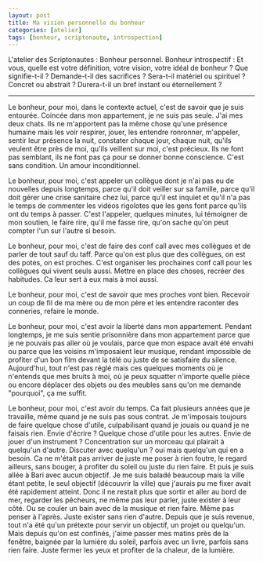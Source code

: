 ```yaml
---
layout: post
title: Ma vision personnelle du bonheur
categories: [atelier]
tags: [bonheur, scriptonaute, introspection]
---
```


L'atelier des Scriptonautes : Bonheur personnel.
Bonheur introspectif : Et vous, quelle est votre définition, votre vision, votre idéal de bonheur ? Que signifie-t-il ? Demande-t-il des sacrifices ?
Sera-t-il matériel ou spirituel ? Concret ou abstrait ? Durera-t-il un bref instant ou éternellement ?

---

Le bonheur, pour moi, dans le contexte actuel, c'est de savoir que je suis entourée. 
Coincée dans mon appartement, je ne suis pas seule. J'ai mes deux chats. Ils ne m'apportent pas la même chose qu'une présence humaine mais les voir respirer, jouer, les entendre ronronner, m'appeler, sentir leur présence la nuit, constater chaque jour, chaque nuit, qu'ils veulent être près de moi, qu'ils veillent sur moi, c'est précieux. Ils ne font pas semblant, ils ne font pas ça pour se donner bonne conscience. C'est sans condition. Un amour inconditionnel.

Le bonheur, pour moi, c'est appeler un collègue dont je n'ai pas eu de nouvelles depuis longtemps, parce qu'il doit veiller sur sa famille, parce qu'il doit gérer une crise sanitaire chez lui, parce qu'il est inquiet et qu'il n'a pas le temps de commenter les vidéos rigolotes que les gens font parce qu'ils ont du temps à passer. C'est l'appeler, quelques minutes, lui témoigner de mon soutien, le faire rire, qu'il me fasse rire, qu'on sache qu'on peut compter l'un sur l'autre si besoin.

Le bonheur, pour moi, c'est de faire des conf call avec mes collègues et de parler de tout sauf du taff. Parce qu'on est plus que des collègues, on est des potes, on est proches. C'est organiser les prochaines conf call pour les collègues qui vivent seuls aussi. Mettre en place des choses, recréer des habitudes. Ca leur sert à eux mais à moi aussi.

Le bonheur, pour moi, c'est de savoir que mes proches vont bien. Recevoir un coup de fil de ma mère ou de mon père et les entendre raconter des conneries, refaire le monde.

Le bonheur, pour moi, c'est avoir la liberté dans mon appartement. Pendant longtemps, je me suis sentie prisonnière dans mon appartement parce que je ne pouvais pas aller où je voulais, parce que mon espace avait été envahi ou parce que les voisins m'imposaient leur musique, rendant impossible de profiter d'un bon film devant la télé ou juste de se satisfaire du silence. Aujourd'hui, tout n'est pas réglé mais ces quelques moments où je n'entends que mes bruits à moi, où je peux squatter n'importe quelle pièce ou encore déplacer des objets ou des meubles sans qu'on me demande "pourquoi", ça me suffit.

Le bonheur, pour moi, c'est avoir du temps. Ca fait plusieurs années que je travaille, même quand je ne suis pas sous contrat. Je m'imposais toujours de faire quelque chose d'utile, culpabilisant quand je jouais ou quand je ne faisais rien. Envie d'écrire ? Quelque chose d'utile pour les autres. Envie de jouer d'un instrument ? Concentration sur un morceau qui plairait à quelqu'un d'autre. Discuter avec quelqu'un ? oui mais quelqu'un qui en a besoin. Ca ne m'était pas arriver de juste me poser à rien foutre, le regard ailleurs, sans bouger, à profiter du soleil ou juste du rien faire. Et puis je suis allée à Bari avec aucun objectif. Je me suis baladé beaucoup mais la ville étant petite, le seul objectif (découvrir la ville) que j'aurais pu me fixer avait été rapidement atteint. Donc il ne restait plus que sortir et aller au bord de mer, regarder les pêcheurs, ne même pas leur parler, juste exister à leur côté. Ou se couler un bain avec de la musique et rien faire. Même pas penser à l'après. Juste exister sans rien d'autre. Depuis que je suis revenue, tout n'a été qu'un prétexte pour servir un objectif, un projet ou quelqu'un. Mais depuis qu'on est confinés, j'aime passer mes matins près de la fenêtre, baignée par la lumière du soleil, parfois avec un livre, parfois sans rien faire. Juste fermer les yeux et profiter de la chaleur, de la lumière.

